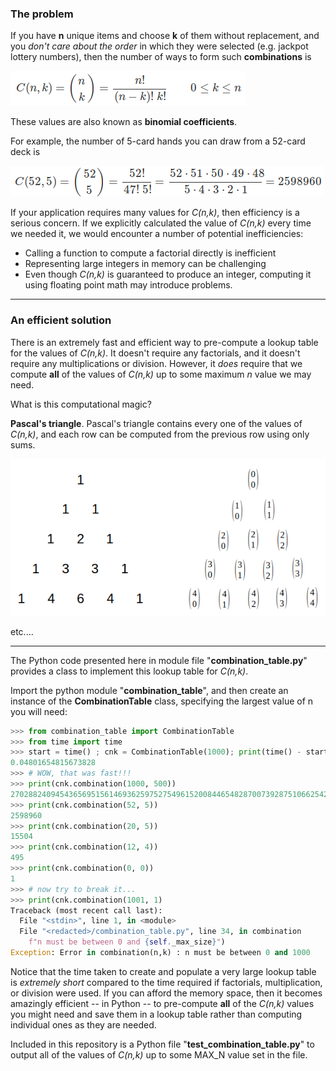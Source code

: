 ### The problem

If you have **n** unique items and choose **k** of them without replacement, and you *don't care about the order* in which they were selected (e.g. jackpot lottery numbers), then the number of ways to form such **combinations** is

![Binomial coefficients](binomial_coefficients.png)

These values are also known as **binomial coefficients**.

For example, the number of 5-card hands you can draw from a 52-card deck is

![C(52, 5)](poker_hands.png)

If your application requires many values for *C(n,k)*, then efficiency is a serious concern.  If we explicitly calculated the value of *C(n,k)* every time we needed it, we would encounter a number of potential inefficiencies:

 - Calling a function to compute a factorial directly is inefficient
 - Representing large integers in memory can be challenging
 - Even though *C(n,k)* is guaranteed to produce an integer, computing it using floating point math may introduce problems.
 
---

### An efficient solution

There is an extremely fast and efficient way to pre-compute a lookup table for the values of *C(n,k)*.  It doesn't require any factorials, and it doesn't require any multiplications or division.  However, it *does* require that we compute **all** of the values of *C(n,k)* up to some maximum *n* value we may need.

What is this computational magic?

**Pascal's triangle**.   Pascal's triangle contains every one of the values of *C(n,k)*, and each row can be computed from the previous row using only sums.

![Pascal's triangle image](pascal.png)

etc....

---

The Python code presented here in module file "**combination_table.py**" provides a class to implement this lookup table for *C(n,k)*.

Import the python module "**combination_table**", and then create an instance of the **CombinationTable** class, specifying the largest value of n you will need:

```python
>>> from combination_table import CombinationTable
>>> from time import time
>>> start = time() ; cnk = CombinationTable(1000); print(time() - start)
0.04801654815673828
>>> # WOW, that was fast!!!
>>> print(cnk.combination(1000, 500))
270288240945436569515614693625975275496152008446548287007392875106625428705522193898612483924502370165362606085021546104802209750050679917549894219699518475423665484263751733356162464079737887344364574161119497604571044985756287880514600994219426752366915856603136862602484428109296905863799821216320
>>> print(cnk.combination(52, 5))
2598960
>>> print(cnk.combination(20, 5))
15504
>>> print(cnk.combination(12, 4))
495
>>> print(cnk.combination(0, 0))
1
>>> # now try to break it...
>>> print(cnk.combination(1001, 1)
Traceback (most recent call last):
  File "<stdin>", line 1, in <module>
  File "<redacted>/combination_table.py", line 34, in combination
    f"n must be between 0 and {self._max_size}")
Exception: Error in combination(n,k) : n must be between 0 and 1000
```
Notice that the time taken to create and populate a very large lookup table is *extremely short* compared to the time required if factorials, multiplication, or division were used.  If you can afford the memory space, then it becomes amazingly efficient -- in Python -- to pre-compute **all** of the *C(n,k)* values you might need and save them in a lookup table rather than computing individual ones as they are needed.

Included in this repository is a Python file "**test_combination_table.py**" to output all of the values of *C(n,k)* up to some MAX_N value set in the file.

